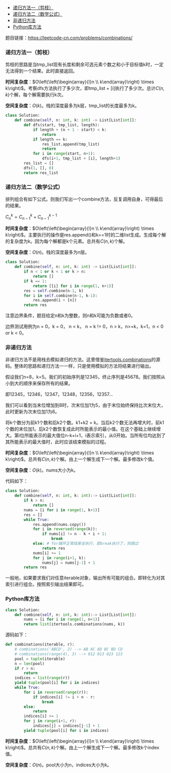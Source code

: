 - [ 递归方法一（剪枝）](#head1)
- [ 递归方法二（数学公式）](#head2)
- [ 非递归方法](#head3)
- [ Python库方法](#head4)



题目链接：https://leetcode-cn.com/problems/combinations/

### <span id="head1"> 递归方法一（剪枝）</span>

剪枝的思路是当tmp_list现有长度和剩余可选元素个数之和小于目标值k时，一定无法得到一个结果。此时直接返回。

**时间复杂度**：$O\left(\left(\begin{array}{l}n \\ k\end{array}\right) \times k\right)$。考察dfs方法执行了多少次，即tmp_list + [i]执行了多少次。总计$C(n, k)$个解，每个解需要执行k次。

**空间复杂度**：$O(k)$。栈的深度最多为k层，tmp_list的长度最多为k。

```python
class Solution:
    def combine(self, n: int, k: int) -> List[List[int]]:
        def dfs(start, tmp_list, length):
            if length + (n + 1 - start) < k:
                return 
            if length == k:
                res_list.append(tmp_list)
                return
            for i in range(start, n+1):
                dfs(i+1, tmp_list + [i], length+1)
        res_list = []
        dfs(1, [], 0)
        return res_list
```

### <span id="head2"> 递归方法二（数学公式）</span>

排列组合有如下公式。则我们写出一个combine方法，反复调用自身，可得最后的结果。

$C_{n}^{k} = C_{n-1}^{k} + C_{n-1}^{k-1}$

**时间复杂度**：$O\left(\left(\begin{array}{l}n \\ k\end{array}\right) \times k\right)$。主要执行的操作是res.append()和k==1时的二维list生成。生成每个解的复杂度为k。因为每个解都是k个元素。总共有$C(n, k)$个解。

**空间复杂度**：$O(n)$。栈的深度最多为n层。

```python
class Solution:
    def combine(self, n: int, k: int) -> List[List[int]]: 
        if n < 1 or k < 1 or k > n:
            return []
        if k == 1:
            return [[i] for i in range(1, n+1)]
        res = self.combine(n-1, k)
        for i in self.combine(n-1, k-1):
            res.append(i + [n])
        return res
```

注意边界条件，题目给定n和k为整数，则n和k可能为负数或者0。

边界测试用例为n = 0，k = 0， n < k， n = k != 0，n > k，n>=k，k=1，n < 0 or k < 0。



### <span id="head3"> 非递归方法</span>

非递归方法不是用栈去模拟递归的方法。这里借鉴[itertools.combinations](https://docs.python.org/3/library/itertools.html#itertools.combinations)的源码。整体的思路和递归方法一一样，只是使用模拟的方法将结果进行输出。

假设我们n=8，k=5。我们的初始序列是12345，终止序列是45678。我们按照从小到大的顺序来保存所有的结果。

即12345，12346，12347，12348，12356，12357...

我们可以看到当末位增加到8时，次末位加1为5，由于末位始终保持比次末位大，此时更新为次末位加1为6。

将k个数分为前k1个数和后k2个数。k1+k2 = k。当后k2个数无法再增大时，前k1个数的末位加1。后k2个数恢复成此时所能表示的最小值。在这个基础上继续增大。第i位所能表示的最大值位n-k+i+1，i表示索引，从0开始。当所有位均达到了其所能表示的最大值时，此时应该结束模拟的过程。

**时间复杂度**：$O\left(\left(\begin{array}{l}n \\ k\end{array}\right) \times k\right)$。总共有$C(n, k)$个解。由上一个解生成下一个解。最多修改k个值。

**空间复杂度**：$O(k)$。nums大小为k。

代码如下：

```python
class Solution:
    def combine(self, n: int, k: int):-> List[List[int]]:
        if k > n:
            return []
        nums = [i for i in range(1, k+1)]
        res = []
        while True:
            res.append(nums.copy())
            for i in reversed(range(k)):
                if nums[i] != n - k + i + 1:
                    break
            else: # for循环正常结束会执行，若break执行了，则跳过
                return res
            nums[i] += 1
            for j in range(i+1, k):
                nums[j] = nums[j-1] + 1
        return res
```

一般地，如果要求我们对任意iterable对象，输出所有可能的组合。即转化为对其索引进行组合。按照索引输出结果即可。

### <span id="head4"> Python库方法</span>

```python
class Solution:
    def combine(self, n: int, k: int):-> List[List[int]]:
        nums = [i for i in range(1, n+1)]
        return list(itertools.combinations(nums, k))
```

源码如下：

```python
def combinations(iterable, r):
    # combinations('ABCD', 2) --> AB AC AD BC BD CD
    # combinations(range(4), 3) --> 012 013 023 123
    pool = tuple(iterable)
    n = len(pool)
    if r > n:
        return
    indices = list(range(r))
    yield tuple(pool[i] for i in indices)
    while True:
        for i in reversed(range(r)):
            if indices[i] != i + n - r:
                break
        else:
            return
        indices[i] += 1
        for j in range(i+1, r):
            indices[j] = indices[j-1] + 1
        yield tuple(pool[i] for i in indices)
```

**时间复杂度**：$O\left(\left(\begin{array}{l}n \\ k\end{array}\right) \times k\right)$。总共有$C(n, k)$个解。由上一个解生成下一个解。最多修改k个index值。

**空间复杂度**：$O(n)$。pool大小为n，indices大小为k。